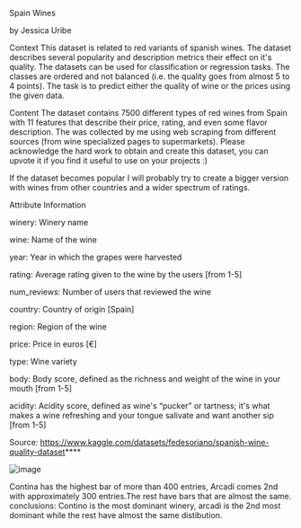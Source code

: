 Spain Wines

by Jessica Uribe

Context 
This dataset is related to red variants of spanish wines. The dataset describes several popularity and description metrics their effect on it's quality. The datasets can be used for classification or regression tasks. The classes are ordered and not balanced (i.e. the quality goes from almost 5 to 4 points). The task is to predict either the quality of wine or the prices using the given data.

Content The dataset contains 7500 different types of red wines from Spain with 11 features that describe their price, rating, and even some flavor description. The was collected by me using web scraping from different sources (from wine specialized pages to supermarkets). Please acknowledge the hard work to obtain and create this dataset, you can upvote it if you find it useful to use on your projects :)

If the dataset becomes popular I will probably try to create a bigger version with wines from other countries and a wider spectrum of ratings.

Attribute Information

winery: Winery name

wine: Name of the wine

year: Year in which the grapes were harvested

rating: Average rating given to the wine by the users [from 1-5]

num_reviews: Number of users that reviewed the wine

country: Country of origin [Spain]

region: Region of the wine

price: Price in euros [€]

type: Wine variety

body: Body score, defined as the richness and weight of the wine in your mouth [from 1-5]

acidity: Acidity score, defined as wine's “pucker” or tartness; it's what makes a wine refreshing and your tongue salivate and want another sip [from 1-5]

Source: https://www.kaggle.com/datasets/fedesoriano/spanish-wine-quality-dataset****

![image](https://user-images.githubusercontent.com/120814725/231634795-29a95724-479e-4b95-b343-44c1fe954026.png)

Contina has the highest bar of more than 400 entries, Arcadi comes 2nd with approximately 300 entries.The rest have bars that are almost the same. conclusions: Contino is the most dominant winery, arcadi is the 2nd most dominant while the rest have almost the same distibution.

